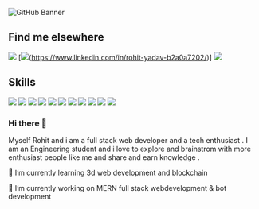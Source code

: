 ![GitHub Banner](https://cdn.discordapp.com/attachments/577128047740977162/935783584151797770/preview.jpg)

## Find me elsewhere
![](https://img.icons8.com/fluency/48/000000/instagram-new.png)
[![](https://img.icons8.com/color/48/000000/linkedin.png)(https://www.linkedin.com/in/rohit-yadav-b2a0a7202/)]
![](https://img.icons8.com/fluency/48/000000/twitter-squared.png)

## Skills

![](https://img.shields.io/badge/Node.js-43853D?style=flat&logo=node.js&logoColor=white)
![](https://img.shields.io/badge/React-20232A?style=flat&logo=react&logoColor=61DAFB)
![](https://img.shields.io/badge/Redux-593D88?style=flat&logo=redux&logoColor=white)
![](	https://img.shields.io/badge/React_Router-CA4245?style=flat&logo=react-router&logoColor=white)
![](https://img.shields.io/badge/JavaScript-F7DF1E?style=flat&logo=javascript&logoColor=black)
![](https://img.shields.io/badge/Python-14354C?style=flat&logo=python&logoColor=white)
![](https://img.shields.io/badge/C-00599C?style=flat&logo=c&logoColor=white)
![](	https://img.shields.io/badge/C%2B%2B-00599C?style=flat&logo=c%2B%2B&logoColor=white)
![](https://img.shields.io/badge/HTML5-E34F26?style=flat&logo=html5&logoColor=white)
![](	https://img.shields.io/badge/CSS3-1572B6?style=flat&logo=css3&logoColor=white)
![](https://img.shields.io/badge/TypeScript-007ACC?style=flat&logo=typescript&logoColor=white)
### Hi there 👋
 
 Myself Rohit and i am a full stack web developer and a tech enthusiast . I am an Engineering student and i love to explore and brainstrom with more enthusiast people like me and share and earn knowledge .

 🌱 I’m currently learning 3d web development and blockchain
 
 🔭 I’m currently working on MERN full stack webdevelopment & bot development
<!--
**yadav-rohit/yadav-rohit** is a ✨ _special_ ✨ repository because its `README.md` (this file) appears on your GitHub profile.

Here are some ideas to get you started:

- 🔭 I’m currently working on ...
- 🌱 I’m currently learning ...
- 👯 I’m looking to collaborate on ...
- 🤔 I’m looking for help with ...
- 💬 Ask me about ...
- 📫 How to reach me: ...
- 😄 Pronouns: ...
- ⚡ Fun fact: ...
-->
